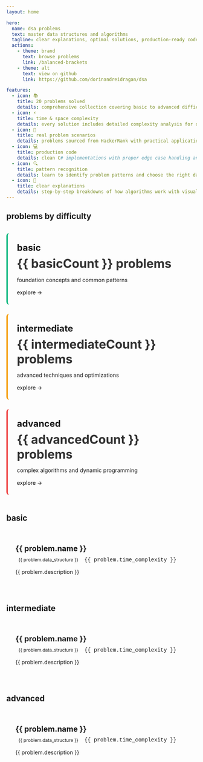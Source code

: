 ```yaml
---
layout: home

hero:
  name: dsa problems
  text: master data structures and algorithms
  tagline: clear explanations, optimal solutions, production-ready code
  actions:
    - theme: brand
      text: browse problems
      link: /balanced-brackets
    - theme: alt
      text: view on github
      link: https://github.com/dorinandreidragan/dsa

features:
  - icon: 📚
    title: 20 problems solved
    details: comprehensive collection covering basic to advanced difficulty levels with canonical solutions
  - icon: ⚡
    title: time & space complexity
    details: every solution includes detailed complexity analysis for optimal performance understanding
  - icon: 🎯
    title: real problem scenarios
    details: problems sourced from HackerRank with practical applications in technical interviews
  - icon: 💻
    title: production code
    details: clean C# implementations with proper edge case handling and test coverage
  - icon: 🔍
    title: pattern recognition
    details: learn to identify problem patterns and choose the right data structures
  - icon: 📖
    title: clear explanations
    details: step-by-step breakdowns of how algorithms work with visual examples
---
```


<script setup>
import { data as problems } from './.vitepress/theme/data/problems.data.js'

const basicCount = problems.filter(p => p.difficulty === 'basic').length
const intermediateCount = problems.filter(p => p.difficulty === 'intermediate').length
const advancedCount = problems.filter(p => p.difficulty === 'advanced').length

const basicProblems = problems.filter(p => p.difficulty === 'basic')
const intermediateProblems = problems.filter(p => p.difficulty === 'intermediate')
const advancedProblems = problems.filter(p => p.difficulty === 'advanced')
</script>

## problems by difficulty

<div class="difficulty-grid">
  <div class="difficulty-card basic">
    <h3>basic</h3>
    <p class="count">{{ basicCount }} problems</p>
    <p class="description">foundation concepts and common patterns</p>
    <a href="#basic" class="card-link">explore →</a>
  </div>
  
  <div class="difficulty-card intermediate">
    <h3>intermediate</h3>
    <p class="count">{{ intermediateCount }} problems</p>
    <p class="description">advanced techniques and optimizations</p>
    <a href="#intermediate" class="card-link">explore →</a>
  </div>
  
  <div class="difficulty-card advanced">
    <h3>advanced</h3>
    <p class="count">{{ advancedCount }} problems</p>
    <p class="description">complex algorithms and dynamic programming</p>
    <a href="#advanced" class="card-link">explore →</a>
  </div>
</div>

## basic

<div class="problem-list">
  <a v-for="problem in basicProblems" :key="problem.filename" :href="`/${problem.filename}`" class="problem-item">
    <h3>{{ problem.name }}</h3>
    <p class="meta">
      <span class="badge">{{ problem.data_structure }}</span>
      <span class="complexity">{{ problem.time_complexity }}</span>
    </p>
    <p class="description">{{ problem.description }}</p>
  </a>
</div>

## intermediate

<div class="problem-list">
  <a v-for="problem in intermediateProblems" :key="problem.filename" :href="`/${problem.filename}`" class="problem-item">
    <h3>{{ problem.name }}</h3>
    <p class="meta">
      <span class="badge">{{ problem.data_structure }}</span>
      <span class="complexity">{{ problem.time_complexity }}</span>
    </p>
    <p class="description">{{ problem.description }}</p>
  </a>
</div>

## advanced

<div class="problem-list">
  <a v-for="problem in advancedProblems" :key="problem.filename" :href="`/${problem.filename}`" class="problem-item">
    <h3>{{ problem.name }}</h3>
    <p class="meta">
      <span class="badge">{{ problem.data_structure }}</span>
      <span class="complexity">{{ problem.time_complexity }}</span>
    </p>
    <p class="description">{{ problem.description }}</p>
  </a>
</div>

<style scoped>
.difficulty-grid {
  display: grid;
  grid-template-columns: repeat(auto-fit, minmax(250px, 1fr));
  gap: 1.5rem;
  margin-top: 2rem;
  margin-bottom: 3rem;
}

.difficulty-card {
  padding: 1.5rem;
  border-radius: 8px;
  border: 1px solid var(--vp-c-divider);
  transition: all 0.3s ease;
}

.difficulty-card:hover {
  transform: translateY(-4px);
  box-shadow: 0 8px 16px rgba(0, 0, 0, 0.1);
}

.difficulty-card.basic {
  border-left: 4px solid #10b981;
}

.difficulty-card.intermediate {
  border-left: 4px solid #f59e0b;
}

.difficulty-card.advanced {
  border-left: 4px solid #ef4444;
}

.difficulty-card h3 {
  margin-top: 0;
  margin-bottom: 0.5rem;
  font-size: 1.5rem;
}

.difficulty-card .count {
  font-size: 2rem;
  font-weight: bold;
  margin: 0.5rem 0;
  opacity: 0.9;
}

.difficulty-card .description {
  color: var(--vp-c-text-2);
  margin-bottom: 1rem;
  font-size: 0.9rem;
}

.difficulty-card .card-link {
  display: inline-block;
  color: var(--vp-c-brand-1);
  text-decoration: none;
  font-weight: 500;
}

.difficulty-card .card-link:hover {
  text-decoration: underline;
}

.problem-list {
  display: grid;
  grid-template-columns: repeat(auto-fill, minmax(300px, 1fr));
  gap: 1.5rem;
  margin: 2rem 0 3rem 0;
}

.problem-item {
  display: block;
  padding: 1.5rem;
  border: 1px solid var(--vp-c-divider);
  border-radius: 8px;
  text-decoration: none;
  color: inherit;
  transition: all 0.3s ease;
}

.problem-item:hover {
  transform: translateY(-2px);
  box-shadow: 0 4px 12px rgba(0, 0, 0, 0.1);
  border-color: var(--vp-c-brand-1);
}

.problem-item h3 {
  margin: 0 0 0.5rem 0;
  font-size: 1.25rem;
  color: var(--vp-c-brand-1);
  text-transform: lowercase;
}

.problem-item .meta {
  display: flex;
  gap: 0.5rem;
  align-items: center;
  margin: 0.5rem 0;
}

.problem-item .badge {
  display: inline-block;
  padding: 0.125rem 0.5rem;
  background-color: var(--vp-c-brand-soft);
  color: var(--vp-c-brand-1);
  border-radius: 4px;
  font-size: 0.75rem;
  text-transform: lowercase;
}

.problem-item .complexity {
  font-family: 'Courier New', monospace;
  font-size: 0.875rem;
  color: var(--vp-c-text-2);
}

.problem-item .description {
  margin: 0.75rem 0 0 0;
  color: var(--vp-c-text-2);
  font-size: 0.9rem;
  line-height: 1.5;
  text-transform: lowercase;
}

.problem-item .description::first-letter {
  text-transform: lowercase;
}
</style>
